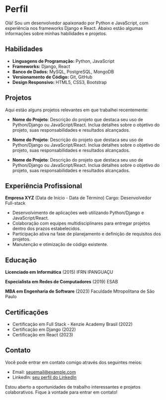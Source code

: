 
# Perfil

Olá! Sou um desenvolvedor apaixonado por Python e JavaScript, com experiência nos frameworks Django e React. Abaixo estão algumas informações sobre minhas habilidades e projetos.

## Habilidades

- **Linguagens de Programação:** Python, JavaScript
- **Frameworks:** Django, React
- **Banco de Dados:** MySQL, PostgreSQL, MongoDB
- **Versionamento de Código:** Git, GitHub
- **Design Responsivo:** HTML5, CSS3, Bootstrap

## Projetos

Aqui estão alguns projetos relevantes em que trabalhei recentemente:

- **Nome do Projeto**: Descrição do projeto que destaca seu uso de Python/Django ou JavaScript/React. Inclua detalhes sobre o objetivo do projeto, suas responsabilidades e resultados alcançados.

- **Nome do Projeto**: Descrição do projeto que destaca seu uso de Python/Django ou JavaScript/React. Inclua detalhes sobre o objetivo do projeto, suas responsabilidades e resultados alcançados.

- **Nome do Projeto**: Descrição do projeto que destaca seu uso de Python/Django ou JavaScript/React. Inclua detalhes sobre o objetivo do projeto, suas responsabilidades e resultados alcançados.

## Experiência Profissional

**Empresa XYZ** (Data de Início - Data de Término)
Cargo: Desenvolvedor Full-stack

- Desenvolvimento de aplicações web utilizando Python/Django e JavaScript/React.
- Colaboração com equipes multidisciplinares para entregar projetos dentro dos prazos estabelecidos.
- Participação ativa na fase de planejamento e definição de requisitos dos projetos.
- Manutenção e otimização de código existente.

## Educação

**Licenciado em Informática** (2015)
IFRN IPANGUAÇU

**Especialista em Redes de Computadores** (2019)
ESAB

**MBA em Engenharia de Software** (2023)
Faculdade Mtropolitana de São Paulo

## Certificações
- Certificação em Full Stack - Kenzie Academy Brasil (2022)
- Certificação em Django (2022)
- Certificação em React (2023)

## Contato

Você pode entrar em contato comigo através dos seguintes meios:

- Email: [seuemail@example.com](mailto:seuemail@example.com)
- LinkedIn: [seu perfil do LinkedIn](https://www.linkedin.com/in/seuperfil)

Estou aberto a oportunidades de trabalho interessantes e projetos colaborativos. Fique à vontade para entrar em contato!
